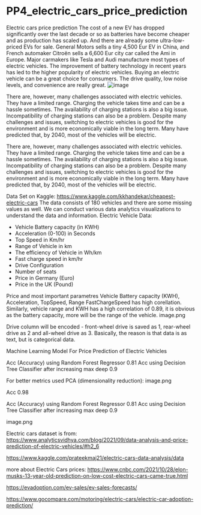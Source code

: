 # PP4_electric_cars_price_prediction
Electric cars price prediction
The cost of a new EV has dropped significantly over the last decade or so as batteries have become cheaper and as production has scaled up.
And there are already some ultra-low-priced EVs for sale. General Motors sells a tiny 4,500 Eur EV in China, and French automaker Citroën sells a 6,600 Eur city car called the Ami in Europe.
Major carmakers like Tesla and Audi manufacture most types of electric vehicles. The improvement of battery technology in recent years has led to the higher popularity of electric vehicles. Buying an electric vehicle can be a great choice for consumers. The drive quality, low noise levels, and convenience are really great.
![image](https://user-images.githubusercontent.com/34160094/146810636-61a93850-64a9-4e8d-b619-25f45f12bc93.png)

There are, however, many challenges associated with electric vehicles. They have a limited range. Charging the vehicle takes time and can be a hassle sometimes. The availability of charging stations is also a big issue. Incompatibility of charging stations can also be a problem. Despite many challenges and issues, switching to electric vehicles is good for the environment and is more economically viable in the long term. Many have predicted that, by 2040, most of the vehicles will be electric.

There are, however, many challenges associated with electric vehicles. They have a limited range. Charging the vehicle takes time and can be a hassle sometimes. The availability of charging stations is also a big issue. Incompatibility of charging stations can also be a problem. Despite many challenges and issues, switching to electric vehicles is good for the environment and is more economically viable in the long term. Many have predicted that, by 2040, most of the vehicles will be electric.

Data Set on Kaggle: https://www.kaggle.com/kkhandekar/cheapest-electric-cars
The data consists of 180 vehicles and there are some missing values as well. We can conduct various data analytics visualizations to understand the data and information.
Electric Vehicle Data:
- Vehicle Battery capacity (in KWH)
- Acceleration (0-100) in Seconds
- Top Speed in Km/hr
- Range of Vehicle in km
- The efficiency of Vehicle in Wh/km
- Fast charge speed in km/hr
- Drive Configuration
- Number of seats
- Price in Germany (Euro)
- Price in the UK (Pound)

Price and most important parametres Vehicle Battery capacity (KWH), Acceleration, TopSpeed, Range FastChargeSpeed has high corellation. Similarly, vehicle range and KWH has a high correlation of 0.89, it is obvious as the battery capacity, more will be the range of the vehicle.
image.png

Drive column will be encoded - front-wheel drive is saved as 1, rear-wheel drive as 2 and all-wheel drive as 3. Basically, the reason is that data is as text, but is categorical data.

Machine Learning Model For Price Prediction of Electric Vehicles

Acc (Accuracy) using Random Forest Regressor 0.81
Acc using Decision Tree Classifier after increasing max deep 0.9

For better metrics used PCA (dimensionality reduction):
image.png

Acc 0.98

Acc (Accuracy) using Random Forest Regressor 0.81
Acc using Decision Tree Classifier after increasing max deep 0.9

image.png

Electric cars dataset is from:
https://www.analyticsvidhya.com/blog/2021/09/data-analysis-and-price-prediction-of-electric-vehicles/#h2_6

https://www.kaggle.com/prateekmaj21/electric-cars-data-analysis/data

more about Electric Cars prices:
https://www.cnbc.com/2021/10/28/elon-musks-13-year-old-prediction-on-low-cost-electric-cars-came-true.html

https://evadoption.com/ev-sales/ev-sales-forecasts/

https://www.gocompare.com/motoring/electric-cars/electric-car-adoption-prediction/
